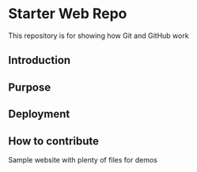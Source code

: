 # Starter Web Repo

This repository is for showing how Git and GitHub work
## Introduction

## Purpose

## Deployment

## How to contribute

Sample website with plenty of files for demos